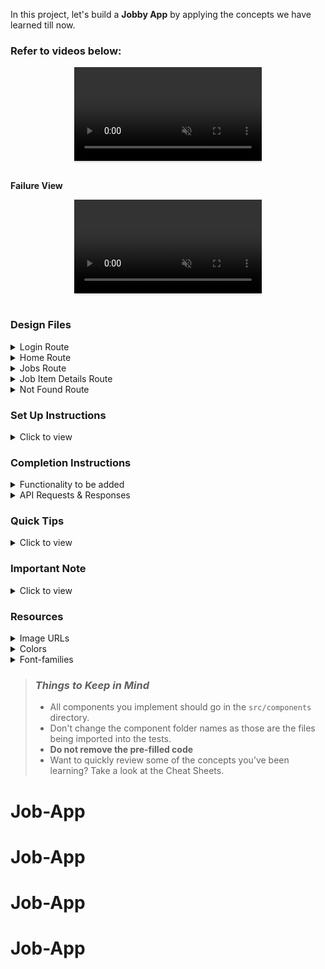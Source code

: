 In this project, let's build a **Jobby App** by applying the concepts we have learned till now.

### Refer to videos below:

<div style="text-align: center;">
  <video style="max-width:80%;box-shadow:0 2.8px 2.2px rgba(0, 0, 0, 0.12);outline:none;" loop="true" autoplay="autoplay" controls="controls" muted>
    <source src="https://assets.ccbp.in/frontend/content/react-js/jobby-app-success-output-v0.mp4" type="video/mp4">
  </video>
</div>
<br/>

**Failure View** <br/>

<div style="text-align: center;">
  <video style="max-width:80%;box-shadow:0 2.8px 2.2px rgba(0, 0, 0, 0.12);outline:none;" loop="true" autoplay="autoplay" controls="controls" muted>
    <source src="https://assets.ccbp.in/frontend/content/react-js/jobby-app-failure-output-v0.mp4" type="video/mp4">
  </video>
</div>
<br/>

### Design Files

<details>
<summary>Login Route</summary>

- [Extra Small (Size < 576px) and Small (Size >= 576px) - Login](https://assets.ccbp.in/frontend/content/react-js/jobby-app-login-sm-output.png)
- [Extra Small (Size < 576px) and Small (Size >= 576px) - Login Failure](https://assets.ccbp.in/frontend/content/react-js/jobby-app-login-failure-sm-output.png)
- [Medium (Size >= 768px), Large (Size >= 992px) and Extra Large (Size >= 1200px) - Login](https://assets.ccbp.in/frontend/content/react-js/jobby-app-login-lg-output.png)
- [Medium (Size >= 768px), Large (Size >= 992px) and Extra Large (Size >= 1200px) - Login Failure](https://assets.ccbp.in/frontend/content/react-js/jobby-app-login-failure-lg-output.png)
</details>

<details>
<summary>Home Route</summary>

- [Extra Small (Size < 576px) and Small (Size >= 576px) - Home](https://assets.ccbp.in/frontend/content/react-js/jobby-app-home-sm-output.png)
- [Medium (Size >= 768px), Large (Size >= 992px) and Extra Large (Size >= 1200px) - Home](https://assets.ccbp.in/frontend/content/react-js/jobby-app-home-lg-output.png)
</details>

<details>
<summary>Jobs Route</summary>

- [Extra Small (Size < 576px) and Small (Size >= 576px) - Jobs Success](https://assets.ccbp.in/frontend/content/react-js/jobby-app-jobs-success-sm-output-v0.png)
- [Extra Small (Size < 576px) and Small (Size >= 576px) - No Jobs](https://assets.ccbp.in/frontend/content/react-js/jobby-app-no-jobs-sm-output.png)
- [Extra Small (Size < 576px) and Small (Size >= 576px) - Profile Failure](https://assets.ccbp.in/frontend/content/react-js/jobby-app-profile-failure-sm-output-v0.png)
- [Extra Small (Size < 576px) and Small (Size >= 576px) - Jobs Failure](https://assets.ccbp.in/frontend/content/react-js/jobby-app-jobs-failure-sm-output-v0.png)
- [Medium (Size >= 768px), Large (Size >= 992px) and Extra Large (Size >= 1200px) - Jobs Success](https://assets.ccbp.in/frontend/content/react-js/jobby-app-jobs-success-lg-output-v0.png)
- [Medium (Size >= 768px), Large (Size >= 992px) and Extra Large (Size >= 1200px) - No Jobs](https://assets.ccbp.in/frontend/content/react-js/jobby-app-no-jobs-lg-output-v0.png)
- [Medium (Size >= 768px), Large (Size >= 992px) and Extra Large (Size >= 1200px) - Profile Failure](https://assets.ccbp.in/frontend/content/react-js/jooby-app-profile-failure-lg-output-v0.png)
- [Medium (Size >= 768px), Large (Size >= 992px) and Extra Large (Size >= 1200px) - Jobs Failure](https://assets.ccbp.in/frontend/content/react-js/jobby-app-jobs-failure-lg-output-v0.png)
</details>

<details>
<summary>Job Item Details Route</summary>

- [Extra Small (Size < 576px) and Small (Size >= 576px) - Job Details Success](https://assets.ccbp.in/frontend/content/react-js/jobby-app-job-details-success-sm-output-v0.png)
- [Extra Small (Size < 576px) and Small (Size >= 576px) - Job Details Failure](https://assets.ccbp.in/frontend/content/react-js/jobby-app-job-details-failure-sm-output.png)
- [Medium (Size >= 768px), Large (Size >= 992px) and Extra Large (Size >= 1200px) - Job Details Success](https://assets.ccbp.in/frontend/content/react-js/jobby-app-job-details-success-lg-output-v0.png)
- [Medium (Size >= 768px), Large (Size >= 992px) and Extra Large (Size >= 1200px) - Job Details Failure](https://assets.ccbp.in/frontend/content/react-js/jobby-app-job-details-failure-lg-output.png)
</details>

<details>
<summary>Not Found Route</summary>

- [Extra Small (Size < 576px) and Small (Size >= 576px) - Not Found](https://assets.ccbp.in/frontend/content/react-js/jobby-app-not-found-sm-output.png)
- [Medium (Size >= 768px), Large (Size >= 992px) and Extra Large (Size >= 1200px) - Not Found](https://assets.ccbp.in/frontend/content/react-js/jobby-app-not-found-lg-output.png)
</details>

### Set Up Instructions

<details>
<summary>Click to view</summary>

- Download dependencies by running `npm install`
- Start up the app using `npm start`
</details>

### Completion Instructions

<details>
<summary>Functionality to be added</summary>
<br/>

The app must have the following functionalities

- **Login Route**

  - When invalid credentials are provided and the **Login** button is clicked, then the respective error message received from the response should be displayed
  - When valid credentials are provided and the **Login** button is clicked, then the page should be navigated to the Home Route
  - When an unauthenticated user, tries to access the Home Route, Jobs Route, JobItemDetails Route, then the page should be navigated to Login Route
  - When an authenticated user, tries to access the Home Route, Jobs Route, JobItemDetails Route, then the page should be navigated to the respective route
  - When an authenticated user tries to access the Login Route, then the page should be navigated to the Home Route

- **Home Route**

  - When an authenticated user opens the Home Route
    - Clicks on the **Jobs** link in the Header, then the page should be navigated to the Jobs Route
    - Clicks on the **Find Jobs** button, then the page should be navigated to the Jobs Route

- **Jobs Route**

  - When an authenticated user opens the Jobs Route

    - An HTTP GET request should be made to **profileApiUrl**
      - **_loader_** should be displayed while fetching the data
      - After the data is fetched successfully, the response received should be displayed
      - If the HTTP GET request made is unsuccessful, then the [Failure View](https://assets.ccbp.in/frontend/content/react-js/jobby-app-profile-failure-lg-output.png) should be displayed
        - When the **Retry** button is clicked, an HTTP GET request should be made to **profileApiUrl**
    - An HTTP GET request should be made to **jobsApiUrl** with `employment_type`, `minimum_package`, and `search` as query parameters with empty strings as initial values
      - **_loader_** should be displayed while fetching the data
      - After the data is fetched successfully, display the list of jobs received from the response
      - If the HTTP GET request made is unsuccessful, then the [Failure View](https://assets.ccbp.in/frontend/content/react-js/jobby-app-jobs-failure-lg-output.png) should be displayed
        - When the **Retry** button is clicked, an HTTP GET request should be made to **jobsApiUrl**
    - When a value is provided in the search input and button with search icon is clicked
      - Make an HTTP GET request to the **jobsApiUrl** with `jwt_token` in the Cookies and query parameter `search` with value as the text provided in the search input
      - **_loader_** should be displayed while fetching the data
      - After the data is fetched successfully, display the list of jobs received in the response
    - When **Employment Types** options are selected
      - Make an HTTP GET request to the **jobsApiUrl** with `jwt_token` in the Cookies and query parameter `employment_type` with value as a list of selected employment type id's as a single string separated by `,`
      - **_loader_** should be displayed while fetching the data
      - After the data is fetched successfully, display the list of jobs received in the response
    - When **Salary Range** is selected
      - Make an HTTP GET request to the **jobsApiUrl** with `jwt_token` in the Cookies and query parameter `minimum_package` with value as the id of the selected salary range
      - **_loader_** should be displayed while fetching the data
      - After the data is fetched successfully, display the list of jobs received in the response
    - When the HTTP GET request made to the **jobsApiUrl** returns an empty list for jobs then [No Jobs View](https://assets.ccbp.in/frontend/content/react-js/jobby-app-no-jobs-lg-output.png) should be displayed

  - When multiple filters are applied, then the HTTP GET request should be made with all the filters that are applied
  - For example: When the **Full Time** and **Part Time** employment types are selected, salary range **10 LPA and above** is selected and search input field is empty, then the **jobsApiUrl** will be as follows

    ```js
    const apiUrl = 'https://apis.ccbp.in/jobs?employment_type=FULLTIME,PARTTIME&minimum_package=1000000&search='
    ```

  - When the **Home** link is clicked in Header, then the page should be navigated to the Home Route
  - When the **website logo** image is clicked, then the page should be navigated to the Home Route
  - When a **job** is clicked, then the page should be navigated to the Job Item Details Route

- **Job Item Details Route**

  - When an authenticated user opens the Job Item Details Route
    - An HTTP GET request should be made to **jobDetailsApiUrl** with `jwt_token` in the Cookies and job `id` as path parameter
      - **_loader_** should be displayed while fetching the data
      - After the data is fetched successfully, the response received should be displayed
      - The list of similar jobs should be displayed
      - If the HTTP GET request made is unsuccessful, then the [Failure View](https://assets.ccbp.in/frontend/content/react-js/jobby-app-job-details-failure-lg-output.png) should be displayed
        - When the **Retry** button is clicked, an HTTP GET request should be made to **jobDetailsApiUrl**
  - When the **Visit** button is clicked, then the corresponding company website URL should be opened in a new tab

- **Not Found Route**

  - When a random path is provided in the URL, then the page should be navigated to the Not Found Route

- **Logout**

  - When the **Logout** button in the header is clicked, then the page should be navigated to the Login Route

- The App is provided with `employmentTypesList`. It consists of a list of employment type objects with the following properties in each employment type object

  |       Key        | Data Type |
  | :--------------: | :-------: |
  | employmentTypeId |  String   |
  |      label       |  String   |

- The App is provided with `salaryRangesList`. It consists of a list of salary range objects with the following properties in each salary range object

  |      Key      | Data Type |
  | :-----------: | :-------: |
  | salaryRangeId |  String   |
  |     label     |  String   |

</details>

<details>

<summary>API Requests & Responses</summary>

<br/>

**loginApiUrl**

#### API: `https://apis.ccbp.in/login`

#### Method: `POST`

#### Description:

Returns a response based on the credentials provided

#### Sample Success Response

```json
{
  "jwt_token": "eyJhbGciOiJIUzI1NiIsInR5cCI6IkpXVCJ9.eyJ1c2VybmFtZSI6InJhaHVsIiwicm9sZSI6IlBSSU1FX1VTRVIiLCJpYXQiOjE2MTk2Mjg2MTN9. nZDlFsnSWArLKKeF0QbmdVfLgzUbx1BGJsqa2kc_21Y"
}
```

#### Sample Failure Response

```json
{
  "status_code": 404,
  "error_msg": "Username is not found"
}
```

**profileApiUrl**

#### API: `https://apis.ccbp.in/profile`

#### Method: `GET`

#### Description:

Returns a response containing the profile details

#### Sample Response

```json
{
  "profile_details": {
    "name": "Rahul Attuluri",
    "profile_image_url": "https://assets.ccbp.in/frontend/react-js/male-avatar-img.png",
    "short_bio": "Lead Software Developer and AI-ML expert"
  }
}
```

**jobsApiUrl**

#### API: `https://apis.ccbp.in/jobs`

#### Example: `https://apis.ccbp.in/jobs?employment_type=FULLTIME,PARTTIME&minimum_package=1000000&search=`

#### Method: `GET`

#### Description:

Returns a response containing the list of all jobs

#### Sample Response

```json
{
  "jobs": [
    {
      "company_logo_url": "https://assets.ccbp.in/frontend/react-js/jobby-app/facebook-img.png",
      "employment_type": "Full Time",
      "id": "d6019453-f864-4a2f-8230-6a9642a59466",
      "job_description": "We’re in search of a Back-End Software Engineer that specializes in server-side components. In this role, you’ll primarily work in NodeJs, SQL Lite, Python, AWS and GO and will bring a depth of knowledge on basic algorithms and data structures. As a Back-End Engineer, you might be architecting new features for our customers.",
      "location": "Bangalore",
      "package_per_annum": "21 LPA",
      "rating": 4,
      "title": "Backend Engineer"
    }
    ...
  ],
  "total":25,
}
```

**jobDetailsApiUrl**

#### API: `https://apis.ccbp.in/jobs/:id`

#### Example: `https://apis.ccbp.in/jobs/bb95e51b-b1b2-4d97-bee4-1d5ec2b96751`

#### Method: `GET`

#### Description:

Returns a response containing the job details

#### Sample Response

```json
{
  "job_details": {
    "company_logo_url": "https://assets.ccbp.in/frontend/react-js/jobby-app/netflix-img.png",
    "company_website_url": "https://about.netflix.com/en",
    "employment_type": "Internship",
    "id": "bb95e51b-b1b2-4d97-bee4-1d5ec2b96751",
    "job_description": "We are looking for a DevOps Engineer with a minimum of 5 years of industry experience, preferably working in the financial IT community. The position in the team is focused on delivering exceptional services to both BU and Dev",
    "skills": [
      {
        "image_url": "https://assets.ccbp.in/frontend/react-js/jobby-app/docker-img.png",
        "name": "Docker"
      },
      ...
    ],
    "life_at_company": {
      "description": "Our core philosophy is people over process. Our culture has been instrumental to our success. It has helped us attract and retain stunning colleagues, making work here more satisfying. Entertainment, like friendship, is a fundamental human need, and it changes how we feel and gives us common ground. We want to entertain the world.",
      "image_url": "https://assets.ccbp.in/frontend/react-js/jobby-app/life-netflix-img.png"
    },
    "location":"Delhi",
    "package_per_annum":"10 LPA",
    "rating":4
  },
  "similar_jobs": [
    {
      "company_logo_url": "https://assets.ccbp.in/frontend/react-js/jobby-app/netflix-img.png",
      "employment_type": "Freelance",
      "id": "2b40029d-e5a5-48cc-84a6-b6e12d25625d",
      "job_description": "The Experimentation Platform team builds internal tools with a big impact across the company. We are looking to add a UI engineer to our team to continue to improve our experiment analysis workflow and tools. Ideal candidates will be excited by direct contact with our users, fast feedback, and quick iteration.",
      "location": "Delhi",
      "rating": 4,
      "title": "Frontend Engineer"
    },
    ...
  ]
}
```

</details>

### Quick Tips

<details>
<summary>Click to view</summary>
<br>

- To convert a list of items as a comma-separated string we can use the array method `join()`

</details>

### Important Note

<details>
<summary>Click to view</summary>

<br/>

**The following instructions are required for the tests to pass**

- `Home` Route should consist of `/` in the URL path
- `Login` route should consist of `/login` in the URL path
- `Jobs` route should consist of `/jobs` in the URL path
- `Job Item Details` route should consist of `/jobs/:id` in the URL path
- No need to use the `BrowserRouter` in `App.js` as we have already included in `index.js`

- User credentials

  ```text
   username: rahul
   password: rahul@2021

  ```

- Wrap the `Loader` component with an HTML container element and add the `testid` attribute value as **loader** to it

  ```jsx
  <div className="loader-container" testid="loader">
    <Loader type="ThreeDots" color="#ffffff" height="50" width="50" />
  </div>
  ```

- The HTML button element with search icon in Jobs Route should have the `testid` attribute value as **searchButton** to it

  ```jsx
  <button type="button" testid="searchButton">
    <BsSearch className="search-icon" />
  </button>
  ```

- The profile image in Jobs Route should have the alt as **profile**
- The company logo images in Jobs Route should have the alt as **company logo**
- The company logo image in Job Item Details Route should have the alt as **job details company logo**
- The life at company image in Job Item Details Route should have the alt as **life at company**
- The skill images in the Job Item Details Route should have the alt as the value of the key `name` from each object in the **skills** list in jobDetailsResponse
- The company logo image in similar job item in Job Item Details Route should have the alt as **similar job company logo**
</details>

### Resources

<details>
<summary>Image URLs</summary>

- [https://assets.ccbp.in/frontend/react-js/home-lg-bg.png](https://assets.ccbp.in/frontend/react-js/home-lg-bg.png)
- [https://assets.ccbp.in/frontend/react-js/home-sm-bg.png](https://assets.ccbp.in/frontend/react-js/home-sm-bg.png)
- [https://assets.ccbp.in/frontend/react-js/profile-bg.png](https://assets.ccbp.in/frontend/react-js/profile-bg.png)
- [https://assets.ccbp.in/frontend/react-js/logo-img.png](https://assets.ccbp.in/frontend/react-js/logo-img.png) alt should be **website logo**
- [https://assets.ccbp.in/frontend/react-js/failure-img.png](https://assets.ccbp.in/frontend/react-js/failure-img.png) alt should be **failure view**
- [https://assets.ccbp.in/frontend/react-js/no-jobs-img.png](https://assets.ccbp.in/frontend/react-js/no-jobs-img.png) alt should be **no jobs**
- [https://assets.ccbp.in/frontend/react-js/jobby-app-not-found-img.png](https://assets.ccbp.in/frontend/react-js/jobby-app-not-found-img.png) alt should be **not found**

</details>

<details>
<summary>Colors</summary>

<br/>
<div style="background-color: #64748b; width: 150px; padding: 10px; color: white">Hex: #64748b</div>
<div style="background-color: #4f46e5; width: 150px; padding: 10px; color: white">Hex: #4f46e5</div>
<div style="background-color: #f8fafc; width: 150px; padding: 10px; color: black">Hex: #f8fafc</div>
<div style="background-color: #272727; width: 150px; padding: 10px; color: white">Hex: #272727</div>
<div style="background-color: #ffffff; width: 150px; padding: 10px; color: black">Hex: #ffffff</div>
<div style="background-color: #b6c5ff; width: 150px; padding: 10px; color: black">Hex: #b6c5ff</div>
<div style="background-color: #6366f1; width: 150px; padding: 10px; color: white">Hex: #6366f1</div>
<div style="background-color: #2c364c; width: 150px; padding: 10px; color: white">Hex: #2c364c</div>
<div style="background-color: #000000; width: 150px; padding: 10px; color: white">Hex: #000000</div>
<div style="background-color: #f1f5f9; width: 150px; padding: 10px; color: black">Hex: #f1f5f9</div>
<div style="background-color: #fbbf24; width: 150px; padding: 10px; color: white">Hex: #fbbf24</div>
<div style="background-color: #202020; width: 150px; padding: 10px; color: white">Hex: #202020</div>
<div style="background-color: #cbd5e1; width: 150px; padding: 10px; color: black">Hex: #cbd5e1</div>
<div style="background-color: #7e858e; width: 150px; padding: 10px; color: black">Hex: #7e858e</div>
<div style="background-color: #121212; width: 150px; padding: 10px; color: white">Hex: #121212</div>
<div style="background-color: #475569; width: 150px; padding: 10px; color: white">Hex: #475569</div>
<div style="background-color: #ff0b37; width: 150px; padding: 10px; color: white">Hex: #ff0b37</div>
<br/>
</details>

<details>
<summary>Font-families</summary>

- Roboto
</details>

> ### _Things to Keep in Mind_
>
> - All components you implement should go in the `src/components` directory.
> - Don't change the component folder names as those are the files being imported into the tests.
> - **Do not remove the pre-filled code**
> - Want to quickly review some of the concepts you’ve been learning? Take a look at the Cheat Sheets.
# Job-App
# Job-App
# Job-App
# Job-App
